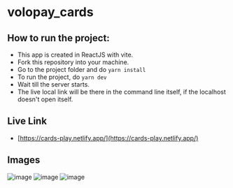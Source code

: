 ﻿# volopay_cards

## How to run the project:
- This app is created in ReactJS with vite.
- Fork this repository into your machine.
- Go to the project folder and do `yarn install`
- To run the project, do `yarn dev`
- Wait till the server starts.
- The live local link will be there in the command line itself, if the localhost doesn't open itself.

## Live Link
- [https://cards-play.netlify.app/](https://cards-play.netlify.app/)

## Images
![image](https://github.com/sakshamAK/volopay_cards/assets/55906931/00105d84-5dd2-46a8-90eb-4e90d8dc4bfc)
![image](https://github.com/sakshamAK/volopay_cards/assets/55906931/0ffe5dbd-b877-4993-b690-6c11ddd874d0)
![image](https://github.com/sakshamAK/volopay_cards/assets/55906931/183c2ef0-afa4-462f-8529-6c9862be45e9)
